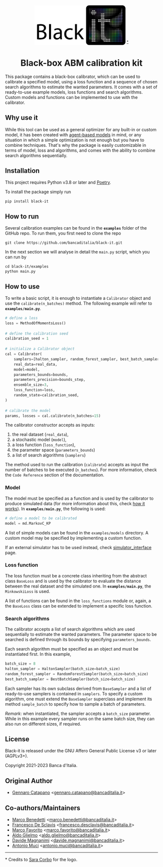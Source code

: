 
<p align="center">
<img src="logo/logo_1024.png" alt="black-it logo" width="300"/>
<sup><a href="#footnote-1">*</a></sup>
</p>

<h1 align="center">
  <b>Black-box ABM calibration kit</b>
</h1>

This package contains a black-box calibrator, which can be used to calibrate a specified model, using a loss function and a sequence of chosen search algorithms to estimate the wanted parameters. It comes with a set of ready-to-use example models, loss functions and search algorithms. Custom models and functions can be implemented to use with the calibrator.

## Why use it
While this tool can be used as a general optimizer for any built-in or custom model, it has been created with [agent-based models](https://en.wikipedia.org/wiki/Agent-based_model) in mind, or any situation in which a simple optimization is not enough but you have to combine techniques. That's why the package is easily customizable in terms of model, loss and algorithms, and comes with the ability to combine search algorithms sequentially.

## Installation

This project requires Python v3.8 or later and [Poetry](https://python-poetry.org).

To install the package simply run

```
pip install black-it
```

## How to run

Several calibration examples can be found in the **`examples`** folder of the GitHub repo.
To run them, you first need to clone the repo

```commandline
git clone https://github.com/bancaditalia/black-it.git
```

In the next section we will analyse in detail the `main.py` script, which you can run by

```commandline
cd black-it/examples
python main.py
```

## How to use

To write a basic script, it is enough to instantiate a `Calibrator` object and use the `calibrate(n_batches)` method.
The following example will refer to **`examples/main.py`**.

```python
# define a loss
loss = MethodOfMomentsLoss()

# define the calibration seed
calibration_seed = 1

# initialize a Calibrator object
cal = Calibrator(
    samplers=[halton_sampler, random_forest_sampler, best_batch_sampler],
    real_data=real_data,
    model=model,
    parameters_bounds=bounds,
    parameters_precision=bounds_step,
    ensemble_size=3,
    loss_function=loss,
    random_state=calibration_seed,
)

# calibrate the model
params, losses = cal.calibrate(n_batches=15)
```
The calibrator constructor accepts as inputs:

1. the real dataset (`real_data`),
2. a stochastic model (`model`),
3. a loss function (`loss_function`),
4. the parameter space (`parameters_bounds`)
5. a list of search algorithms (`samplers`)

The method used to run the calibration (`calibrate`) accepts as input the number of batches to be executed (`n_batches`).
For more information, check the `Code Reference` section of the documentation.

### Model

The model must be specified as a function and is used by the calibrator to produce simulated data (for more information about this, check [how it works](description.md)). In **`examples/main.py`**, the following is used:
```python
# define a model to be calibrated
model = md.MarkovC_KP
```
A list of simple models can be found in the `examples/models` directory. A custom model may be specified by implementing a custom function.

If an external simulator has to be used instead, check [simulator_interface](simulator_interface.md) page.

### Loss function

The loss function must be a concrete class inheriting from the abstract class `BaseLoss` and is used by the calibrator to evaluate the distance between the real dataset and the simulated one. In **`examples/main.py`**, the `MinkowskiLoss` is used.

A list of functions can be found in the `loss_functions` module or, again, a the `BaseLoss` class can be extended to implement a specific loss function.

### Search algorithms

The calibrator accepts a list of search algorithms which are used sequentially to estimate the wanted parameters.
The parameter space to be searched is defined through its bounds by specifying `parameters_bounds`.

Each search algorithm must be specified as an object and must be instantiated first. In this example,
```python
batch_size = 8
halton_sampler = HaltonSampler(batch_size=batch_size)
random_forest_sampler = RandomForestSampler(batch_size=batch_size)
best_batch_sampler = BestBatchSampler(batch_size=batch_size)
```
Each sampler has its own subclass derived from `BaseSampler` and a list of ready-to-use samplers is contained in `samplers`.
To specify a custom algorithm, one must extend the `BaseSampler` superclass and implement its method `sample_batch` to specify how to sample a batch of parameters.

*Remark*: when instantiated, the sampler accepts a `batch_size` parameter.
While in this example every sampler runs on the same batch size, they can also run on different sizes, if required.

## License

Black-it is released under the GNU Affero General Public License v3 or later (AGPLv3+).

Copyright 2021-2023 Banca d'Italia.

## Original Author

- [Gennaro Catapano](https://github.com/CatapanoG) <[gennaro.catapano@bancaditalia.it](mailto:gennaro.catapano@bancaditalia.it)>

## Co-authors/Maintainers

- [Marco Benedetti](https://github.com/mabene-BI) <[marco.benedetti@bancaditalia.it](mailto:marco.benedetti@bancaditalia.it)>
- [Francesco De Sclavis](https://github.com/Francesco-De-Sclavis-BdI) <[francesco.desclavis@bancaditalia.it](mailto:francesco.desclavis@bancaditalia.it)>
- [Marco Favorito](https://github.com/marcofavoritobi) <[marco.favorito@bancaditalia.it](mailto:marco.favorito@bancaditalia.it)>
- [Aldo Glielmo](https://github.com/AldoGl) <[aldo.glielmo@bancaditalia.it](mailto:aldo.glielmo@bancaditalia.it)>
- [Davide Magnanimi](https://github.com/davidemagnanimi) <[davide.magnanimi@bancaditalia.it](mailto:davide.magnanimi@bancaditalia.it)>
- [Antonio Muci](https://github.com/muxator) <[antonio.muci@bancaditalia.it](mailto:antonio.muci@bancaditalia.it)>

---

<p id="footnote-1">
* Credits to <a href="https://www.bankit.art/people/sara-corbo">Sara Corbo</a> for the logo.
</p>
